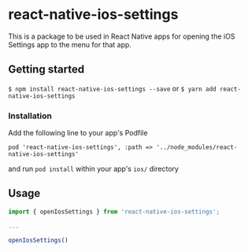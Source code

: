 # react-native-ios-settings

This is a package to be used in React Native apps for opening the iOS Settings app to the menu for that app.

## Getting started

`$ npm install react-native-ios-settings --save`
or
`$ yarn add react-native-ios-settings`

### Installation

Add the following line to your app's Podfile
```
pod 'react-native-ios-settings', :path => '../node_modules/react-native-ios-settings'
```
and run `pod install` within your app's `ios/` directory

## Usage
```javascript
import { openIosSettings } from 'react-native-ios-settings';

...

openIosSettings()
```
  